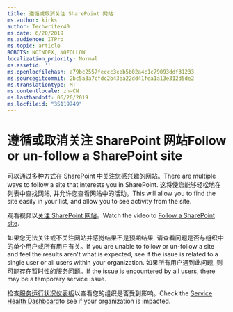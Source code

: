 ```yaml
---
title: 遵循或取消关注 SharePoint 网站
ms.author: kirks
author: Techwriter40
ms.date: 6/20/2019
ms.audience: ITPro
ms.topic: article
ROBOTS: NOINDEX, NOFOLLOW
localization_priority: Normal
ms.assetid: ''
ms.openlocfilehash: a79bc2557feccc3ceb5b02a4c1c79093ddf31233
ms.sourcegitcommit: 2bc5a3a7cfdc2b43ea22dd41fea1a13e312d5de2
ms.translationtype: MT
ms.contentlocale: zh-CN
ms.lasthandoff: 06/20/2019
ms.locfileid: "35119749"
---
```

# <a name="follow-or-un-follow-a-sharepoint-site"></a><span data-ttu-id="8d517-102">遵循或取消关注 SharePoint 网站</span><span class="sxs-lookup"><span data-stu-id="8d517-102">Follow or un-follow a SharePoint site</span></span>

<span data-ttu-id="8d517-103">可以通过多种方式在 SharePoint 中关注您感兴趣的网站。</span><span class="sxs-lookup"><span data-stu-id="8d517-103">There are multiple ways to follow a site that interests you in SharePoint.</span></span> <span data-ttu-id="8d517-104">这将使您能够轻松地在列表中查找网站, 并允许您查看网站中的活动。</span><span class="sxs-lookup"><span data-stu-id="8d517-104">This will allow you to find the site easily in your list, and allow you to see activity from the site.</span></span> 

<span data-ttu-id="8d517-105">观看视频以[关注 SharePoint 网站](https://support.office.com/en-us/article/Video-Follow-a-SharePoint-site-33DB6FA5-9528-45D7-BCC7-F9C1FAAACAE0)。</span><span class="sxs-lookup"><span data-stu-id="8d517-105">Watch the video to [Follow a SharePoint site](https://support.office.com/en-us/article/Video-Follow-a-SharePoint-site-33DB6FA5-9528-45D7-BCC7-F9C1FAAACAE0).</span></span> 

<span data-ttu-id="8d517-106">如果您无法关注或不关注网站并感觉结果不是预期结果, 请查看问题是否与组织中的单个用户或所有用户有关。</span><span class="sxs-lookup"><span data-stu-id="8d517-106">If you are unable to follow or un-follow a site and feel the results aren't what is expected, see if the issue is related to a single user or all users within your organization.</span></span> <span data-ttu-id="8d517-107">如果所有用户遇到此问题, 则可能存在暂时性的服务问题。</span><span class="sxs-lookup"><span data-stu-id="8d517-107">If the issue is encountered by all users, there may be a temporary service issue.</span></span> 

<span data-ttu-id="8d517-108">检查[服务运行状况仪表板](https://admin.microsoft.com/AdminPortal/Home#/servicehealth)以查看您的组织是否受到影响。</span><span class="sxs-lookup"><span data-stu-id="8d517-108">Check the [Service Health Dashboard](https://admin.microsoft.com/AdminPortal/Home#/servicehealth)to see if your organization is impacted.</span></span>
